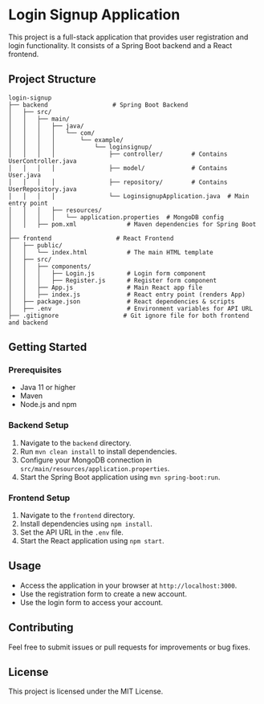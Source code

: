 # Login Signup Application

This project is a full-stack application that provides user registration and login functionality. It consists of a Spring Boot backend and a React frontend.

## Project Structure

```
login-signup
├── backend                  # Spring Boot Backend
│   ├── src/
│   │   ├── main/
│   │   │   ├── java/
│   │   │   │   └── com/
│   │   │   │       └── example/
│   │   │   │           └── loginsignup/
│   │   │   │               ├── controller/        # Contains UserController.java
│   │   │   │               ├── model/             # Contains User.java
│   │   │   │               ├── repository/        # Contains UserRepository.java
│   │   │   │               └── LoginsignupApplication.java  # Main entry point
│   │   │   ├── resources/
│   │   │   │   └── application.properties  # MongoDB config
│   │   ├── pom.xml              # Maven dependencies for Spring Boot
│
├── frontend                  # React Frontend
│   ├── public/
│   │   └── index.html           # The main HTML template
│   ├── src/
│   │   ├── components/
│   │   │   ├── Login.js         # Login form component
│   │   │   ├── Register.js      # Register form component
│   │   ├── App.js               # Main React app file
│   │   ├── index.js             # React entry point (renders App)
│   ├── package.json             # React dependencies & scripts
│   ├── .env                     # Environment variables for API URL
├── .gitignore                  # Git ignore file for both frontend and backend
```

## Getting Started

### Prerequisites

- Java 11 or higher
- Maven
- Node.js and npm

### Backend Setup

1. Navigate to the `backend` directory.
2. Run `mvn clean install` to install dependencies.
3. Configure your MongoDB connection in `src/main/resources/application.properties`.
4. Start the Spring Boot application using `mvn spring-boot:run`.

### Frontend Setup

1. Navigate to the `frontend` directory.
2. Install dependencies using `npm install`.
3. Set the API URL in the `.env` file.
4. Start the React application using `npm start`.

## Usage

- Access the application in your browser at `http://localhost:3000`.
- Use the registration form to create a new account.
- Use the login form to access your account.

## Contributing

Feel free to submit issues or pull requests for improvements or bug fixes.

## License


This project is licensed under the MIT License.

